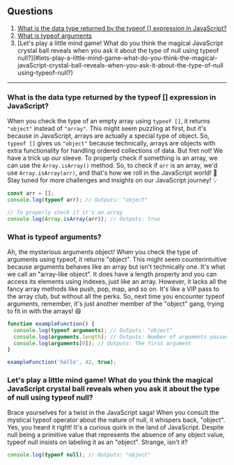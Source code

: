 ## Questions

1. [What is the data type returned by the typeof [] expression in JavaScript?](#what-is-the-data-type-returned-by-the-typeof-expression-in-javascript)
2. [What is typeof arguments](#What-is-typeof-arguments)
3. [Let's play a little mind game! What do you think the magical JavaScript crystal ball reveals when you ask it about the type of null using typeof null?](#lets-play-a-little-mind-game-what-do-you-think-the-magical-javaScript-crystal-ball-reveals-when-you-ask-it-about-the-type-of-null using-typeof-null?)

---

### What is the data type returned by the typeof [] expression in JavaScript?

When you check the type of an empty array using `typeof []`, it returns `"object"` instead of `"array"`. This might seem puzzling at first, but it's because in JavaScript, arrays are actually a special type of object. So, `typeof []` gives us `"object"` because technically, arrays are objects with extra functionality for handling ordered collections of data. But fret not! We have a trick up our sleeve. To properly check if something is an array, we can use the `Array.isArray()` method. So, to check if `arr` is an array, we'd use `Array.isArray(arr)`, and that's how we roll in the JavaScript world! 🚀 Stay tuned for more challenges and insights on our JavaScript journey! 💡

```javascript
const arr = [];
console.log(typeof arr); // Outputs: "object"

// To properly check if it's an array
console.log(Array.isArray(arr)); // Outputs: true

```

### What is typeof arguments?

Ah, the mysterious arguments object! When you check the type of arguments using typeof, it returns "object". This might seem counterintuitive because arguments behaves like an array but isn't technically one. It's what we call an "array-like object". It does have a length property and you can access its elements using indexes, just like an array. However, it lacks all the fancy array methods like push, pop, map, and so on. It's like a VIP pass to the array club, but without all the perks. So, next time you encounter typeof arguments, remember, it's just another member of the "object" gang, trying to fit in with the arrays! 😄

```javascript
function exampleFunction() {
  console.log(typeof arguments); // Outputs: "object"
  console.log(arguments.length); // Outputs: Number of arguments passed
  console.log(arguments[0]); // Outputs: The first argument
}

exampleFunction('hello', 42, true);

```

### Let's play a little mind game! What do you think the magical JavaScript crystal ball reveals when you ask it about the type of null using typeof null?

Brace yourselves for a twist in the JavaScript saga! When you consult the mystical typeof operator about the nature of null, it whispers back, "object". Yes, you heard it right! It's a curious quirk in the land of JavaScript. Despite null being a primitive value that represents the absence of any object value, typeof null insists on labeling it as an "object". Strange, isn't it? 

```javascript
console.log(typeof null); // Outputs: "object"

```

